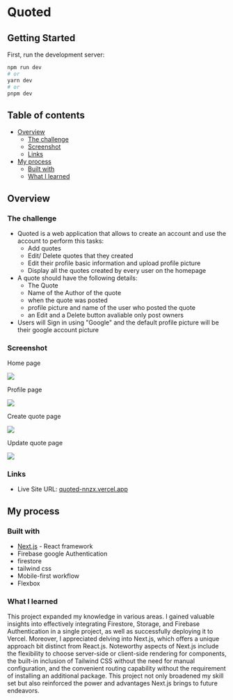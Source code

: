 # Quoted

## Getting Started

First, run the development server:

```bash
npm run dev
# or
yarn dev
# or
pnpm dev
```

## Table of contents

- [Overview](#overview)
  - [The challenge](#the-challenge)
  - [Screenshot](#screenshot)
  - [Links](#links)
- [My process](#my-process)
  - [Built with](#built-with)
  - [What I learned](#what-i-learned)

## Overview

### The challenge
- Quoted is a web application that allows to create an account and use the account to perform this tasks:
    - Add quotes
    - Edit/ Delete quotes that they created
    - Edit their profile basic information and upload profile picture
    - Display all the quotes created by every user on the homepage 
- A quote should have the following details:
    - The Quote
    - Name of the Author of the quote
    - when the quote was posted
    - profile picture and name of the user who posted the quote
    - an Edit and a Delete button avaliable only post owners
- Users will Sign in using "Google" and the default profile picture will be their google account picture

### Screenshot

Home page

![](./public/assets/demo1.png)


Profile page

![](./public/assets/demo2.png)


Create quote page

![](./public/assets/demo3.png)


Update quote page

![](./public/assets/demo4.png)



### Links

- Live Site URL: [quoted-nnzx.vercel.app](https://quoted-nnzx.vercel.app/)

## My process

### Built with

- [Next.js](https://nextjs.org/) - React framework
- Firebase google Authentication
- firestore
- tailwind css
- Mobile-first workflow
- Flexbox


### What I learned

This project expanded my knowledge in various areas. I gained valuable insights into effectively integrating Firestore, Storage, and Firebase Authentication in a single project, as well as successfully deploying it to Vercel. Moreover, I appreciated delving into Next.js, which offers a unique approach bit distinct from React.js. Noteworthy aspects of Next.js include the flexibility to choose server-side or client-side rendering for components, the built-in inclusion of Tailwind CSS without the need for manual configuration, and the convenient routing capability without the requirement of installing an additional package. This project not only broadened my skill set but also reinforced the power and advantages Next.js brings to future endeavors.


